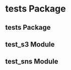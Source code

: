 tests Package
=============

tests Package
-------------

test\_s3 Module
---------------

test\_sns Module
----------------
